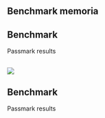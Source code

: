 ## Benchmark memoria

## 

## Benchmark

Passmark results

## 

![](img/Benchmark%20memoria0.png)

## Benchmark

Passmark results

## 

